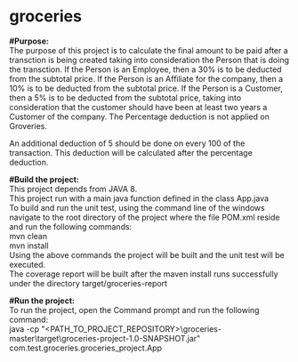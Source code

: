 # groceries

<b>#Purpose:</b><br/> The purpose of this project is to calculate the final amount to be paid after a transction is being created taking into consideration the Person that is doing the transction. If the Person is an Employee, then a 30% is to be deducted from the subtotal price. If the Person is an Affiliate for the company, then a 10% is to be deducted from the subtotal price. If the Person is a Customer, then a 5% is to be deducted from the subtotal price, taking into consideration that the customer should have been at least two years a Customer of the company. The Percentage deduction is not applied on Groveries.

An additional deduction of 5 should be done on every 100 of the transaction. This deduction will be calculated after the percentage deduction.

<b>#Build the project:</b><br/>
This project depends from JAVA 8.<br/>
This project run with a main java function defined in the class App.java<br/>
To build and run the unit test, using the command line of the windows navigate to the root directory of the project where the file POM.xml reside and run the following commands:<br/>
mvn clean<br/>
mvn install<br/>
Using the above commands the project will be built and the unit test will be executed.<br/>
The coverage report will be built after the maven install runs successfully under the directory target/groceries-report

<b>#Run the project:</b><br/>
To run the project, open the Command prompt and run the following command:<br/>
java -cp "<PATH_TO_PROJECT_REPOSITORY>\groceries-master\target\groceries-project-1.0-SNAPSHOT.jar" com.test.groceries.groceries_project.App

